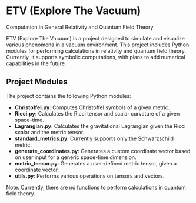  # ETV (Explore The Vacuum)
 Computation in General Relativity and Quantum Field Theory

ETV (Explore The Vacuum) is a project designed to simulate and visualize various phenomena in a vacuum environment. This project includes Python modules for performing calculations in relativity and quantum field theory. Currently, it supports symbolic computations, with plans to add numerical capabilities in the future.

## Project Modules

The project contains the following Python modules:

- **Christoffel.py**: Computes Christoffel symbols of a given metric.
- **Ricci.py**: Calculates the Ricci tensor and scalar curvature of a given space-time.
- **Lagrangian.py**: Calculates the gravitational Lagrangian given the Ricci scalar and the metric tensor.
- **standard_metrics.py**: Currently supports only the Schwarzschild metric.
- **generate_coordinates.py**: Generates a custom coordinate vector based on user input for a generic space-time dimension.
- **metric_tensor.py**: Generates a user-defined metric tensor, given a coordinate vector.
- **utils.py**: Performs various operations on tensors and vectors.

Note: Currently, there are no functions to perform calculations in quantum field theory.

